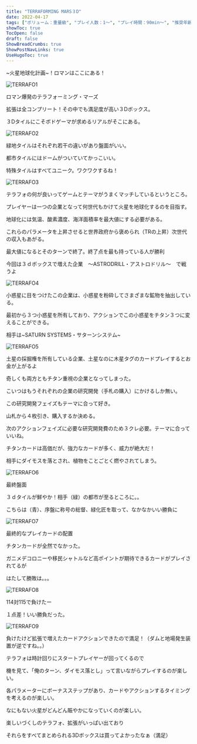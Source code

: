 ```yaml
---
title: "TERRAFORMING MARS３D"
date: 2022-04-17
tags: ["ボリューム：重量級", "プレイ人数：1〜", "プレイ時間：90min〜", "推奨年齢：12〜", "ゲームシステム：進行形ターンオ−バー", "作者：JACOB FRYXELIUS", "版権元：Arclight Games"]
showToc: true
TocOpen: false
draft: false
ShowBreadCrumbs: true
ShowPostNavLinks: true
UseHugoToc: true
---
```


~火星地球化計画~！ロマンはここにある！

![TERRAFO1](./images/TERRAFO1.jpg)

ロマン爆発のテラフォーミング・マーズ

拡張は全コンプリート！その中でも満足度が高い３Dボックス。

３Dタイルにこそボドゲーマが求めるリアルがそこにある。

![TERRAFO2](./images/TERRAFO2.jpg)

緑地タイルはそれぞれ若干の違いがあり盤面がいい。


都市タイルにはドームがついていてかっこいい。

特殊タイルはすべてユニーク。ワクワクするね！

![TERRAFO3](./images/TERRAFO3.jpg)

テラフォの何が良いってゲームとテーマがうまくマッチしているというところ。

プレイヤーは一つの企業となって何世代もかけて火星を地球化するのを目指す。

地球化には気温、酸素濃度、海洋面積率を最大値にする必要がある。

これらのパラメータを上昇させると世界政府から褒められ（TRの上昇）次世代の収入もあがる。

最大値になるとそのターンで終了。終了点を最も持っている人が勝利

今回は３ｄボックスで増えた企業　〜ASTRODRILL・アストロドリル〜　で戦うよ

![TERRAFO4](./images/TERRAFO4.jpg)

小惑星に目をつけたこの企業は、小惑星を粉砕してさまざまな鉱物を抽出している。

最初から３つ小惑星を所有しており、アクションでこの小惑星をチタン３つに変えることができる。

相手は~SATURN SYSTEMS・サターンシステム~

![TERRAFO5](./images/TERRAFO5.jpg)

土星の採掘権を所有している企業、土星なのに木星タグのカードプレイするとお金が上がるよ

奇しくも両方ともチタン重視の企業となってしまった。

こいつはもうそれぞれの企業の研究開発（手札の購入）にかけるしか無い。

この研究開発フェイズもテーマに合って好き。

山札から４枚引き、購入するか決める。

次のアクションフェイズに必要な研究開発費のため３クレ必要。テーマに合っていいね。

チタンカードは高価だが、強力なカードが多く、威力が絶大だ！

相手にダイモスを落とされ、植物をことごとく燃やされてしまう。

![TERRAFO6](./images/TERRAFO6.jpg)

最終盤面

３ｄタイルが鮮やか！相手（緑）の都市が至るところに。。

こちらは（青）、序盤に称号の総督、緑化匠を取って、なかなかいい勝負に

![TERRAFO7](./images/TERRAFO7.jpg)

最終的なプレイカードの配置

チタンカードが全然でなかった。

ガニメデコロニーや移民シャトルなど高ポイントが期待できるカードがプレイされてるが

はたして勝敗は。。。

![TERRAFO8](./images/TERRAFO8.jpg)

114対115で負けたー

１点差！いい勝負だった。

![TERRAFO9](./images/TERRAFO9.jpg)

負けたけど拡張で増えたカードアクションできたので満足！（ダムと地場発生装置が逆ですね。。）

テラフォは時計回りにスタートプレイヤーが回ってくるので

機を見て、「俺のターン、ダイモス落とし」って言いながらプレイするのが楽しい。

各パラメーターにボーナスステップがあり、カードやアクションするタイミングを考えるのが楽しい。

なにもない火星がどんどん賑やかになっていくのが楽しい。

楽しいづくしのテラフォ、拡張がいっぱい出ており

それらをすべてまとめられる3Dボックスは買ってよかったなぁ（満足）


